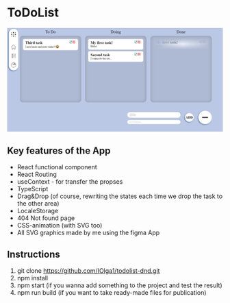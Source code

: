 # ToDoList
![](/src/img/howToUse/4.png)

## Key features of the App
+ React functional component
+ React Routing
+ useContext - for transfer the propses
+ TypeScript
+ Drag&Drop (of course, rewriting the states each time 
we drop the task to the other area)
+ LocaleStorage
+ 404 Not found page
+ CSS-animation (with SVG too)
+ All SVG graphics made by me using the figma App


## Instructions
1. git clone https://github.com/IOlga1/todolist-dnd.git
2. npm install
3. npm start (if you wanna add something to the project and test the result)
4. npm run build (if you want to take ready-made files for publication)
